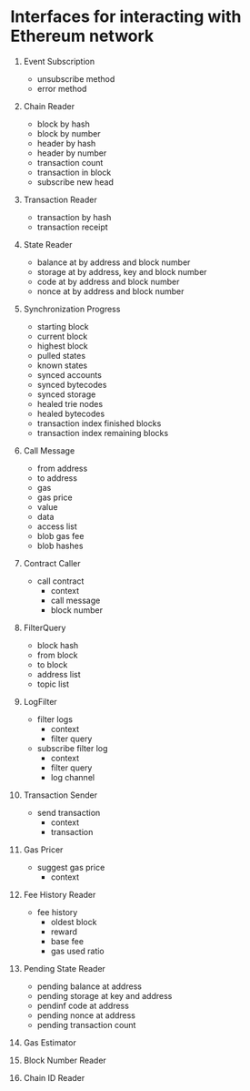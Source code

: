 # Interfaces for interacting with Ethereum network

1. Event Subscription
    - unsubscribe method
    - error method

2. Chain Reader
    - block by hash
    - block by number
    - header by hash
    - header by number
    - transaction count
    - transaction in block
    - subscribe new head

3. Transaction Reader
    - transaction by hash
    - transaction receipt

4. State Reader
    - balance at by address and block number
    - storage at by address, key and block number
    - code at by address and block number
    - nonce at by address and block number

5. Synchronization Progress
    - starting block
    - current block
    - highest block
    - pulled states
    - known states
    - synced accounts
    - synced bytecodes
    - synced storage
    - healed trie nodes
    - healed bytecodes
    - transaction index finished blocks
    - transaction index remaining blocks

6. Call Message
    - from address
    - to address
    - gas
    - gas price
    - value
    - data
    - access list
    - blob gas fee
    - blob hashes

7. Contract Caller
    - call contract
        - context
        - call message
        - block number

8. FilterQuery
    - block hash
    - from block
    - to block
    - address list
    - topic list

9. LogFilter
    - filter logs
        - context
        - filter query
    - subscribe filter log
        - context
        - filter query
        - log channel

10. Transaction Sender
    - send transaction
        - context
        - transaction

11. Gas Pricer
    - suggest gas price
        - context

12. Fee History Reader
    - fee history
        - oldest block
        - reward
        - base fee
        - gas used ratio

13. Pending State Reader
    - pending balance at address
    - pending storage at key and address
    - pendinf code at address
    - pending nonce at address
    - pending transaction count

14. Gas Estimator

15. Block Number Reader

16. Chain ID Reader
